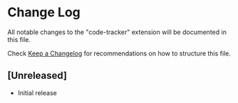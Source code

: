 # Change Log

All notable changes to the "code-tracker" extension will be documented in this file.

Check [Keep a Changelog](http://keepachangelog.com/) for recommendations on how to structure this file.

## [Unreleased]

- Initial release